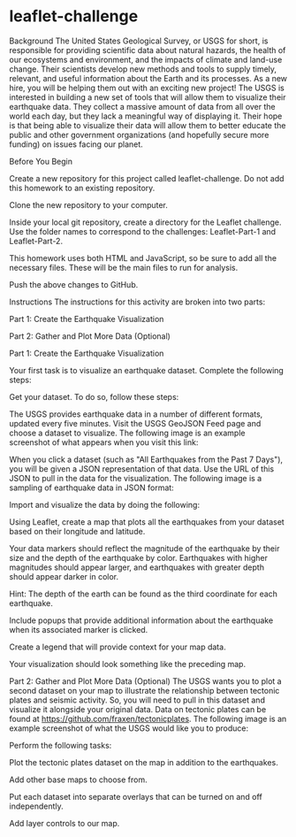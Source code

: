 # leaflet-challenge


Background
The United States Geological Survey, or USGS for short, is responsible for providing scientific data about natural hazards, the health of our ecosystems and environment, and the impacts of climate and land-use change. Their scientists develop new methods and tools to supply timely, relevant, and useful information about the Earth and its processes. As a new hire, you will be helping them out with an exciting new project!
The USGS is interested in building a new set of tools that will allow them to visualize their earthquake data. They collect a massive amount of data from all over the world each day, but they lack a meaningful way of displaying it. Their hope is that being able to visualize their data will allow them to better educate the public and other government organizations (and hopefully secure more funding) on issues facing our planet.

Before You Begin


Create a new repository for this project called leaflet-challenge. Do not add this homework to an existing repository.


Clone the new repository to your computer.


Inside your local git repository, create a directory for the Leaflet challenge. Use the folder names to correspond to the challenges: Leaflet-Part-1 and Leaflet-Part-2.


This homework uses both HTML and JavaScript, so be sure to add all the necessary files. These will be the main files to run for analysis.


Push the above changes to GitHub.



Instructions
The instructions for this activity are broken into two parts:


Part 1: Create the Earthquake Visualization


Part 2: Gather and Plot More Data (Optional)



Part 1: Create the Earthquake Visualization

Your first task is to visualize an earthquake dataset. Complete the following steps:


Get your dataset. To do so, follow these steps:

The USGS provides earthquake data in a number of different formats, updated every five minutes. Visit the USGS GeoJSON Feed page and choose a dataset to visualize. The following image is an example screenshot of what appears when you visit this link:



When you click a dataset (such as "All Earthquakes from the Past 7 Days"), you will be given a JSON representation of that data. Use the URL of this JSON to pull in the data for the visualization. The following image is a sampling of earthquake data in JSON format:




Import and visualize the data by doing the following:


Using Leaflet, create a map that plots all the earthquakes from your dataset based on their longitude and latitude.


Your data markers should reflect the magnitude of the earthquake by their size and the depth of the earthquake by color. Earthquakes with higher magnitudes should appear larger, and earthquakes with greater depth should appear darker in color.


Hint: The depth of the earth can be found as the third coordinate for each earthquake.




Include popups that provide additional information about the earthquake when its associated marker is clicked.


Create a legend that will provide context for your map data.


Your visualization should look something like the preceding map.






Part 2: Gather and Plot More Data (Optional)
The USGS wants you to plot a second dataset on your map to illustrate the relationship between tectonic plates and seismic activity. So, you will need to pull in this dataset and visualize it alongside your original data. Data on tectonic plates can be found at https://github.com/fraxen/tectonicplates.
The following image is an example screenshot of what the USGS would like you to produce:

Perform the following tasks:


Plot the tectonic plates dataset on the map in addition to the earthquakes.


Add other base maps to choose from.


Put each dataset into separate overlays that can be turned on and off independently.


Add layer controls to our map.
